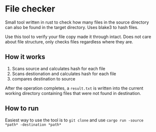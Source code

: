 # File checker

Small tool written in rust to check how many files in the source directory can also be found in the target directory. 
Uses blake3 to hash files. 

Use this tool to verify your file copy made it through intact. Does not care about file structure, only checks files regardless where they are.

## How it works

1. Scans source and calculates hash for each file
2. Scans destionation and calculates hash for each file
3. compares destination to source

After the operation completes, a `result.txt` is written into the current working directory containing files that were not found in destination.

## How to run

Easiest way to use the tool is to `git clone` and use `cargo run -source *path* -destination *path*`
